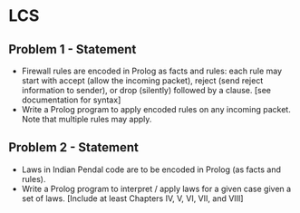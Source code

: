 # LCS

## Problem 1 - Statement
* Firewall rules are encoded in Prolog as facts and rules: each rule may start with accept (allow the incoming packet), reject (send reject information to sender), or drop (silently) followed by a clause. [see documentation for syntax]
* Write a Prolog program to apply encoded rules on any incoming packet. Note that multiple rules may apply.

## Problem 2 - Statement
* Laws in Indian Pendal code are to be encoded in Prolog (as facts and rules).
* Write a Prolog program to interpret / apply laws for a given case given a set of laws.
[Include at least Chapters IV, V, VI, VII, and VIII]
